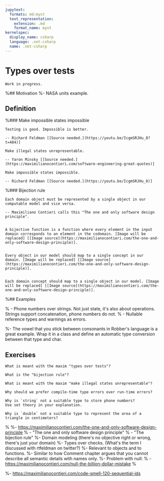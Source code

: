 ```yaml
---
jupytext:
  formats: md:myst
  text_representation:
    extension: .md
    format_name: myst
kernelspec:
  display_name: csharp
  language: .net-csharp
  name: .net-csharp
---
```


# Types over tests

```{warning}
Work in progress.
```

%## Motivation
%- NASA units example.

## Definition

%### Make impossible states impossible

```{epigraph}
Testing is good. Impossible is better.

-- Richard Feldman [[Source needed.](https://youtu.be/IcgmSRJHu_8?t=484)]
```

```{epigraph}
Make illegal states unrepresentable.

-- Yaron Minsky [[Source needed.](https://maximilianocontieri.com/software-engineering-great-quotes)]
```

```{epigraph}
Make impossible states impossible.

-- Richard Feldman [[Source needed.](https://youtu.be/IcgmSRJHu_8)]
```


%### Bijection rule

```{epigraph}
Each domain object must be represented by a single object in our computable model and vice versa.

-- Maximiliano Contieri calls this "The one and only software design principle".
```

```{figure} https://www.mathsisfun.com/sets/images/function-mapping.svg

A bijective function is a function where every element in the input domain corresponds to an element in the codomain. [Image will be replaced] [[Image source](https://maximilianocontieri.com/the-one-and-only-software-design-principle)].
```

```{figure} https://cdn.hashnode.com/res/hashnode/image/upload/v1598843113002/Vr87N_Nbn.png?auto=compress,format&format=webp

Every object in our model should map to a single concept in our domain. [Image will be replaced] [[Image source](https://maximilianocontieri.com/the-one-and-only-software-design-principle)].
```

```{figure} https://cdn.hashnode.com/res/hashnode/image/upload/v1598843176464/--Dy6h_VM.png?auto=compress,format&format=webp

Each domain concept should map to a single object in our model. [Image will be replaced] [[Image source](https://maximilianocontieri.com/the-one-and-only-software-design-principle)].
```


%## Examples

% - Phone numbers over strings. Not just state, it's also about operations. Strings support concatenation, phone numbers do not.
% - Nullable reference types and warnings as errors.

%- The vowel that you stick between consonants in Robber's language is a great example. Wrap it in a class and define an automatic type conversion between that type and char.



## Exercises

```{exercise}
What is meant with the maxim "types over tests"?
```

```{exercise}
What is the "bijection rule"?
```

```{exercise}
What is meant with the maxim "make illegal states unrepresentable"?
```

```{exercise}
Why should we prefer compile-time type errors over run-time errors?
```

```{exercise}
Why is `string` not a suitable type to store phone numbers?
Use set theory in your explanation.
```

```{exercise}
Why is `double` not a suitable type to represent the area of a triangle in centimeters?
```




%
%- https://maximilianocontieri.com/the-one-and-only-software-design-principle
%  - "The one and only software design principle"
%  - "The bijection rule"
%-  Domain modeling (there's no objective right or wrong, there's just your domain)
%- Types over checks. (What's the term I discussed with rtfeldman on twitter?)
%- Relevant to objects and to functions.
%- Similar to how Comment chapter argues that you cannot describe all semantic details with names only.
%- Problem with null:
%  - https://maximilianocontieri.com/null-the-billion-dollar-mistake
%

%- https://maximilianocontieri.com/code-smell-120-sequential-ids


